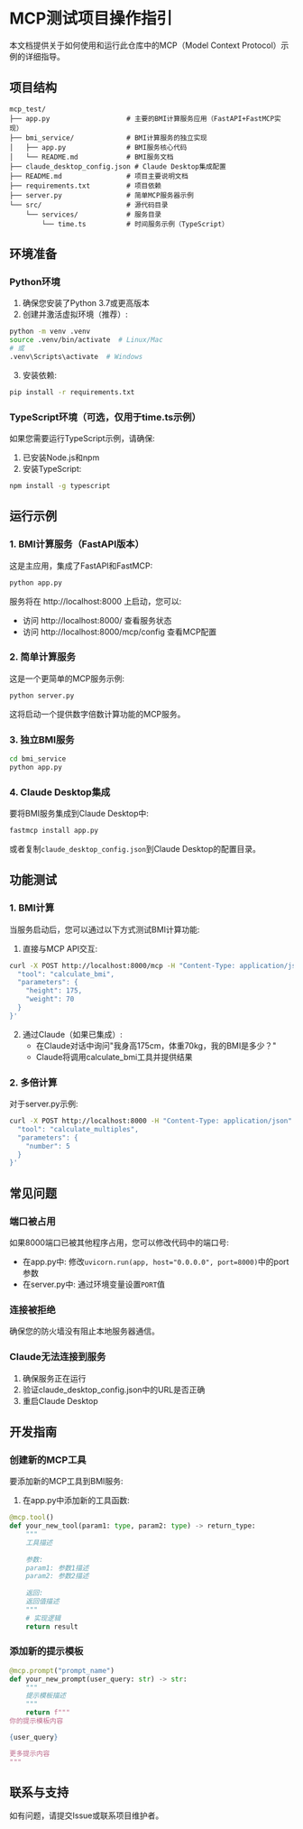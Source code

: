# MCP测试项目操作指引

本文档提供关于如何使用和运行此仓库中的MCP（Model Context Protocol）示例的详细指导。

## 项目结构

```
mcp_test/
├── app.py                   # 主要的BMI计算服务应用（FastAPI+FastMCP实现）
├── bmi_service/             # BMI计算服务的独立实现
│   ├── app.py               # BMI服务核心代码
│   └── README.md            # BMI服务文档
├── claude_desktop_config.json # Claude Desktop集成配置
├── README.md                # 项目主要说明文档
├── requirements.txt         # 项目依赖
├── server.py                # 简单MCP服务器示例
└── src/                     # 源代码目录
    └── services/            # 服务目录
        └── time.ts          # 时间服务示例（TypeScript）
```

## 环境准备

### Python环境

1. 确保您安装了Python 3.7或更高版本
2. 创建并激活虚拟环境（推荐）:

```bash
python -m venv .venv
source .venv/bin/activate  # Linux/Mac
# 或
.venv\Scripts\activate  # Windows
```

3. 安装依赖:

```bash
pip install -r requirements.txt
```

### TypeScript环境（可选，仅用于time.ts示例）

如果您需要运行TypeScript示例，请确保:

1. 已安装Node.js和npm
2. 安装TypeScript:

```bash
npm install -g typescript
```

## 运行示例

### 1. BMI计算服务（FastAPI版本）

这是主应用，集成了FastAPI和FastMCP:

```bash
python app.py
```

服务将在 http://localhost:8000 上启动，您可以:
- 访问 http://localhost:8000/ 查看服务状态
- 访问 http://localhost:8000/mcp/config 查看MCP配置

### 2. 简单计算服务

这是一个更简单的MCP服务示例:

```bash
python server.py
```

这将启动一个提供数字倍数计算功能的MCP服务。

### 3. 独立BMI服务

```bash
cd bmi_service
python app.py
```

### 4. Claude Desktop集成

要将BMI服务集成到Claude Desktop中:

```bash
fastmcp install app.py
```

或者复制`claude_desktop_config.json`到Claude Desktop的配置目录。

## 功能测试

### 1. BMI计算

当服务启动后，您可以通过以下方式测试BMI计算功能:

1. 直接与MCP API交互:

```bash
curl -X POST http://localhost:8000/mcp -H "Content-Type: application/json" -d '{
  "tool": "calculate_bmi",
  "parameters": {
    "height": 175,
    "weight": 70
  }
}'
```

2. 通过Claude（如果已集成）:
   - 在Claude对话中询问"我身高175cm，体重70kg，我的BMI是多少？"
   - Claude将调用calculate_bmi工具并提供结果

### 2. 多倍计算

对于server.py示例:

```bash
curl -X POST http://localhost:8000 -H "Content-Type: application/json" -d '{
  "tool": "calculate_multiples",
  "parameters": {
    "number": 5
  }
}'
```

## 常见问题

### 端口被占用

如果8000端口已被其他程序占用，您可以修改代码中的端口号:

- 在app.py中: 修改`uvicorn.run(app, host="0.0.0.0", port=8000)`中的port参数
- 在server.py中: 通过环境变量设置`PORT`值

### 连接被拒绝

确保您的防火墙没有阻止本地服务器通信。

### Claude无法连接到服务

1. 确保服务正在运行
2. 验证claude_desktop_config.json中的URL是否正确
3. 重启Claude Desktop

## 开发指南

### 创建新的MCP工具

要添加新的MCP工具到BMI服务:

1. 在app.py中添加新的工具函数:

```python
@mcp.tool()
def your_new_tool(param1: type, param2: type) -> return_type:
    """
    工具描述
    
    参数:
    param1: 参数1描述
    param2: 参数2描述
    
    返回:
    返回值描述
    """
    # 实现逻辑
    return result
```

### 添加新的提示模板

```python
@mcp.prompt("prompt_name")
def your_new_prompt(user_query: str) -> str:
    """
    提示模板描述
    """
    return f"""
你的提示模板内容

{user_query}

更多提示内容
"""
```

## 联系与支持

如有问题，请提交Issue或联系项目维护者。